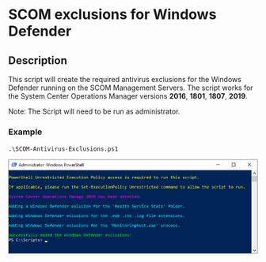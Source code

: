 # SCOM exclusions for Windows Defender


## Description
This script will create the required antivirus exclusions for the Windows Defender running on the SCOM Management Servers.
The script works for the System Center Operations Manager versions **2016**, **1801**, **1807**, **2019**.

Note: The Script will need to be run as administrator.

### Example
```
.\SCOM-Antivirus-Exclusions.ps1
```
![alt text](https://github.com/LeonLaude/SCOM/blob/master/SCOM%20exclusions%20for%20Windows%20Defender/Media/SCOM-Antivirus-Exclusions_example.png)
